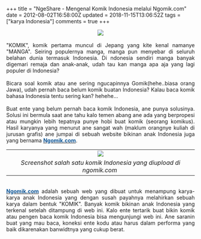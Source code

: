 +++
title = "NgeShare - Mengenal Komik Indonesia melalui Ngomik.com"
date = 2012-08-02T16:58:00Z
updated = 2018-11-15T13:06:52Z
tags = ["karya Indonesia"]
comments = true
+++

<center><img border="0" src="https://3.bp.blogspot.com/-Uf1fMULVKiY/UBpPK0_82MI/AAAAAAAACD8/PEb0D5kquD4/s1600/ngomik.jpg" /></center><br />
<div style="text-align: justify;">"KOMIK", komik pertama muncul di Jepang yang kite kenal namanye "MANGA". Seiring populernya manga, manga pun menyebar di seluruh belahan dunia termasuk Indonesia. Di ndonesia sendiri manga banyak digemari remaja dan anak-anak, udah tau kan manga apa aja yang lagi populer di Indonesia?<br /><br />
Bicara soal komik atau ane sering ngucapinnya Gomik(hehe..biasa orang Jawa), udah pernah baca belum komik buatan Indonesia? Kalau baca komik bahasa Indonesia tentu sering kan? hehehe...<br /><br />
Buat ente yang belum pernah baca komik Indonesia, ane punya solusinya. Solusi ini bermula saat ane tahu kalo temen abang ane ada yang berpropesi atau mungkin lebih tepatnya punye hobi buat komik (seorang komikus). Hasil karyanya yang menurut ane sangat wah (maklum orangnye kuliah di jurusan grafis) ane jumpai di sebuah website bikinan anak Indonesia juga yang bernama <a href="http://www.ngomik.com/"><b><span style="color: #0b5394;">Ngomik.com</span></b></a>.<br />
<table cellpadding="0" cellspacing="0" class="tr-caption-container" style="margin-left: auto; margin-right: auto; text-align: center;"><tbody><tr><td style="text-align: center;"><img border="0" src="https://2.bp.blogspot.com/-PXZfAp9lkJQ/UBpOckctx-I/AAAAAAAACD0/0CSK6lSM7v4/s1600/isiteko.jpg" /></td></tr><tr><td class="tr-caption" style="text-align: center;"><i style="font-size: medium;">Screenshot salah satu komik Indonesia yang diupload di ngomik.com</i>&nbsp;</td></tr></tbody></table><br />
<a href="http://www.ngomik.com/"><b><span style="color: #0b5394;">Ngomik.com</span></b></a> adalah sebuah web yang dibuat untuk menampung karya-karya anak Indonesia yang dengan susah payahnya melahirkan sebuah karya dalam bentuk "KOMIK". Banyak komik bikinan anak Indonesia yang terkenal setelah ditampung di web ini. Kalo ente tertarik buat bikin komik atau pengen baca komik Indonesia bisa mengunjungi web ini. Ane saranin buat yang mau baca, koneksi ente kodu atau harus dalam performa yang baik dikarenakan banwidtnya yang cukup berat.</div>
